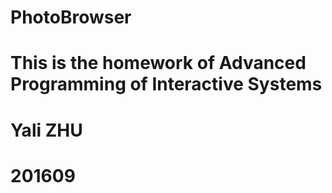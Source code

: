 # PhotoBrowser
# This is the homework of Advanced Programming of Interactive Systems
# Yali ZHU
# 201609
